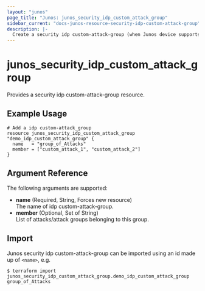 ```yaml
---
layout: "junos"
page_title: "Junos: junos_security_idp_custom_attack_group"
sidebar_current: "docs-junos-resource-security-idp-custom-attack-group"
description: |-
  Create a security idp custom-attack-group (when Junos device supports it)
---
```


# junos_security_idp_custom_attack_group

Provides a security idp custom-attack-group resource.

## Example Usage

```hcl
# Add a idp custom-attack_group
resource junos_security_idp_custom_attack_group "demo_idp_custom_attack_group" {
  name   = "group_of_Attacks"
  member = ["custom_attack_1", "custom_attack_2"]
}
```

## Argument Reference

The following arguments are supported:

- **name** (Required, String, Forces new resource)  
  The name of idp custom-attack-group.
- **member** (Optional, Set of String)  
  List of attacks/attack groups belonging to this group.

## Import

Junos security idp custom-attack-group can be imported using an id made up of `<name>`, e.g.

```shell
$ terraform import junos_security_idp_custom_attack_group.demo_idp_custom_attack_group group_of_Attacks
```
